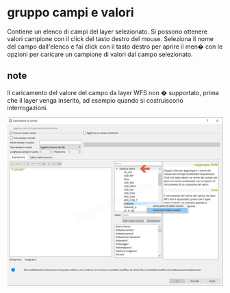 # gruppo campi e valori

Contiene un elenco di campi del layer selezionato. Si possono ottenere valori campione con il click del tasto destro del mouse.
Seleziona il nome del campo dall'elenco e fai click con il tasto destro per aprire il men� con le opzioni per caricare un campione di valori dal campo selezionato.

## note

Il caricamento del valore del campo da layer WFS non � supportato, prima che il layer venga inserito, ad esempio quando si costruiscono interrogazioni.

![](/img/campi_e_valori/campievalori1.png)